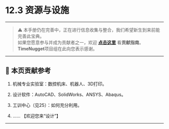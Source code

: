 # 12.3 资源与设施

---

> ⚠️ 本手册仍在完善中，正在进行信息收集与整合，我们希望新生到来前能完善此宝典。  
> 如果您愿意参与并成为贡献者之一，欢迎 **[点击这里](/CONTRIBUTING)** 看**贡献指南**。  
> **TimeNugget**项目组在此向您表示感谢。  

---

## 📌 本页贡献参考

1. 机械专业实验室：数控机床、机器人、3D打印。

2. 设计软件：AutoCAD、SolidWorks、ANSYS、Abaqus。

3. 工训中心（见25）：如何充分利用。

4. ……  【欢迎您来“设计”】

---
